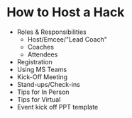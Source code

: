 # How to Host a Hack

- Roles & Responsibilities
    - Host/Emcee/"Lead Coach"
	- Coaches
	- Attendees
- Registration
- Using MS Teams
- Kick-Off Meeting
- Stand-ups/Check-ins
- Tips for In Person
- Tips for Virtual
- Event kick off PPT template
